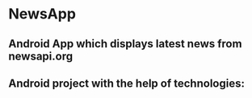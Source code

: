 # NewsApp
## **Android App which displays latest news from newsapi.org**

Android project with the help of technologies:
  - 
